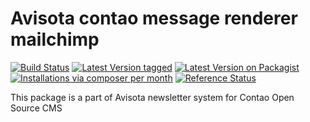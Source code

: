 Avisota contao message renderer mailchimp
=========================================

[![Build Status](https://travis-ci.org/avisota/contao-message-renderer-mailchimp.png)](https://travis-ci.org/avisota/contao-message-renderer-mailchimp)
[![Latest Version tagged](http://img.shields.io/github/tag/avisota/contao-message-renderer-mailchimp.svg)](https://github.com/avisota/contao-message-renderer-mailchimp/tags)
[![Latest Version on Packagist](http://img.shields.io/packagist/v/avisota/contao-message-renderer-mailchimp.svg)](https://packagist.org/packages/avisota/contao-message-renderer-mailchimp)
[![Installations via composer per month](http://img.shields.io/packagist/dm/avisota/contao-message-renderer-mailchimp.svg)](https://packagist.org/packages/avisota/contao-message-renderer-mailchimp)
[![Reference Status](https://www.versioneye.com/php/avisota:contao-message-renderer-mailchimp/rbadge.svg?style=flat)](https://www.versioneye.com/php/avisota:contao-message-renderer-mailchimp)

This package is a part of Avisota newsletter system for Contao Open Source CMS
